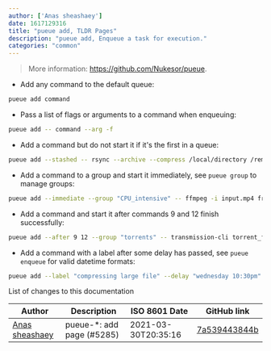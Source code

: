 ```yaml
---
author: ['Anas sheashaey']
date: 1617129316
title: "pueue add, TLDR Pages"
description: "pueue add, Enqueue a task for execution."
categories: "common"
---
```

> More information: <https://github.com/Nukesor/pueue>.

- Add any command to the default queue:

```bash
pueue add command
```

- Pass a list of flags or arguments to a command when enqueuing:

```bash
pueue add -- command --arg -f
```

- Add a command but do not start it if it's the first in a queue:

```bash
pueue add --stashed -- rsync --archive --compress /local/directory /remote/directory
```

- Add a command to a group and start it immediately, see `pueue group` to manage groups:

```bash
pueue add --immediate --group "CPU_intensive" -- ffmpeg -i input.mp4 frame_%d.png
```

- Add a command and start it after commands 9 and 12 finish successfully:

```bash
pueue add --after 9 12 --group "torrents" -- transmission-cli torrent_file.torrent
```

- Add a command with a label after some delay has passed, see `pueue enqueue` for valid datetime formats:

```bash
pueue add --label "compressing large file" --delay "wednesday 10:30pm" -- "7z a compressed_file.7z large_file.xml"
```
List of changes to this documentation


Author | Description | ISO 8601 Date | GitHub link
------|-----|-----|-----
[Anas sheashaey](mailto:she3sha3y5@gmail.com) | pueue-*: add page (#5285) | 2021-03-30T20:35:16 | [7a539443844b](https://github.com/tldr-pages/tldr/commit/7a539443844bfce6772ba0b2d829ca8e7b9934da)

